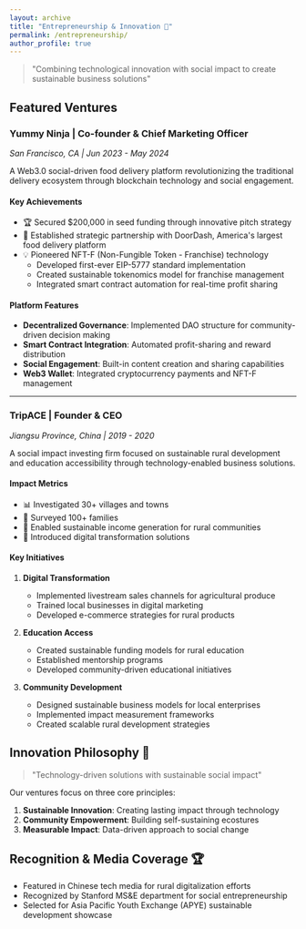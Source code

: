 ```yaml
---
layout: archive
title: "Entrepreneurship & Innovation 🚀"
permalink: /entrepreneurship/
author_profile: true
---
```



> "Combining technological innovation with social impact to create sustainable business solutions"

## Featured Ventures

### Yummy Ninja | Co-founder & Chief Marketing Officer
*San Francisco, CA | Jun 2023 - May 2024*

A Web3.0 social-driven food delivery platform revolutionizing the traditional delivery ecosystem through blockchain technology and social engagement.

#### Key Achievements
- 🏆 Secured $200,000 in seed funding through innovative pitch strategy
- 🤝 Established strategic partnership with DoorDash, America's largest food delivery platform
- 💡 Pioneered NFT-F (Non-Fungible Token - Franchise) technology
  - Developed first-ever EIP-5777 standard implementation
  - Created sustainable tokenomics model for franchise management
  - Integrated smart contract automation for real-time profit sharing

#### Platform Features
- **Decentralized Governance**: Implemented DAO structure for community-driven decision making
- **Smart Contract Integration**: Automated profit-sharing and reward distribution
- **Social Engagement**: Built-in content creation and sharing capabilities
- **Web3 Wallet**: Integrated cryptocurrency payments and NFT-F management

---

### TripACE | Founder & CEO
*Jiangsu Province, China | 2019 - 2020*

A social impact investing firm focused on sustainable rural development and education accessibility through technology-enabled business solutions.

#### Impact Metrics
- 📊 Investigated 30+ villages and towns
- 👥 Surveyed 100+ families
- 💫 Enabled sustainable income generation for rural communities
- 📱 Introduced digital transformation solutions

#### Key Initiatives
1. **Digital Transformation**
   - Implemented livestream sales channels for agricultural produce
   - Trained local businesses in digital marketing
   - Developed e-commerce strategies for rural products

2. **Education Access**
   - Created sustainable funding models for rural education
   - Established mentorship programs
   - Developed community-driven educational initiatives

3. **Community Development**
   - Designed sustainable business models for local enterprises
   - Implemented impact measurement frameworks
   - Created scalable rural development strategies

## Innovation Philosophy 💭

> "Technology-driven solutions with sustainable social impact"

Our ventures focus on three core principles:
1. **Sustainable Innovation**: Creating lasting impact through technology
2. **Community Empowerment**: Building self-sustaining ecostures
3. **Measurable Impact**: Data-driven approach to social change

## Recognition & Media Coverage 🏆
- Featured in Chinese tech media for rural digitalization efforts
- Recognized by Stanford MS&E department for social entrepreneurship
- Selected for Asia Pacific Youth Exchange (APYE) sustainable development showcase
